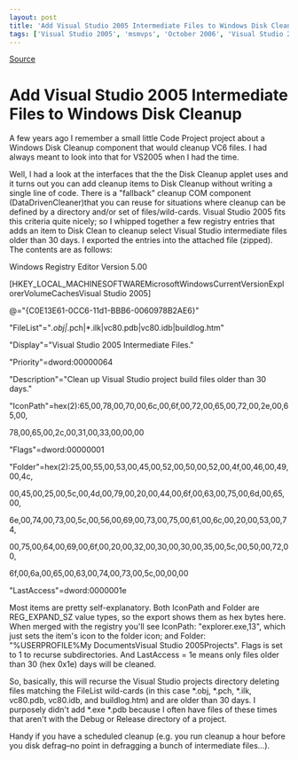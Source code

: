 ```yaml
---
layout: post
title: 'Add Visual Studio 2005 Intermediate Files to Windows Disk Cleanup'
tags: ['Visual Studio 2005', 'msmvps', 'October 2006', 'Visual Studio 2005']
---
```

[Source](http://blogs.msmvps.com/peterritchie/2006/10/02/add-visual-studio-2005-intermediate-files-to-windows-disk-cleanup/ "Permalink to Add Visual Studio 2005 Intermediate Files to Windows Disk Cleanup")

# Add Visual Studio 2005 Intermediate Files to Windows Disk Cleanup

A few years ago I remember a small little Code Project project about a Windows Disk Cleanup component that would cleanup VC6 files. I had always meant to look into that for VS2005 when I had the time.

Well, I had a look at the interfaces that the the Disk Cleanup applet uses and it turns out you can add cleanup items to Disk Cleanup without writing a single line of code. There is a "fallback" cleanup COM component (DataDrivenCleaner)that you can reuse for situations where cleanup can be defined by a directory and/or set of files/wild-cards. Visual Studio 2005 fits this criteria quite nicely; so I whipped together a few registry entries that adds an item to Disk Clean to cleanup select Visual Studio intermediate files older than 30 days. I exported the entries into the attached file (zipped). The contents are as follows:

Windows Registry Editor Version 5.00



[HKEY_LOCAL_MACHINESOFTWAREMicrosoftWindowsCurrentVersionExplorerVolumeCachesVisual Studio 2005]

@="{C0E13E61-0CC6-11d1-BBB6-0060978B2AE6}"

"FileList"="*.obj|*.pch|*.ilk|vc80.pdb|vc80.idb|buildlog.htm"

"Display"="Visual Studio 2005 Intermediate Files."

"Priority"=dword:00000064

"Description"="Clean up Visual Studio project build files older than 30 days."

"IconPath"=hex(2):65,00,78,00,70,00,6c,00,6f,00,72,00,65,00,72,00,2e,00,65,00,

 78,00,65,00,2c,00,31,00,33,00,00,00

"Flags"=dword:00000001

"Folder"=hex(2):25,00,55,00,53,00,45,00,52,00,50,00,52,00,4f,00,46,00,49,00,4c,

 00,45,00,25,00,5c,00,4d,00,79,00,20,00,44,00,6f,00,63,00,75,00,6d,00,65,00,

 6e,00,74,00,73,00,5c,00,56,00,69,00,73,00,75,00,61,00,6c,00,20,00,53,00,74,

 00,75,00,64,00,69,00,6f,00,20,00,32,00,30,00,30,00,35,00,5c,00,50,00,72,00,

 6f,00,6a,00,65,00,63,00,74,00,73,00,5c,00,00,00

"LastAccess"=dword:0000001e

Most items are pretty self-explanatory. Both IconPath and Folder are REG_EXPAND_SZ value types, so the export shows them as hex bytes here. When merged with the registry you'll see IconPath: "explorer.exe,13", which just sets the item's icon to the folder icon; and Folder: "%USERPROFILE%My DocumentsVisual Studio 2005Projects". Flags is set to 1 to recurse subdirectories. And LastAccess = 1e means only files older than 30 (hex 0x1e) days will be cleaned.

So, basically, this will recurse the Visual Studio projects directory deleting files matching the FileList wild-cards (in this case *.obj, *.pch, *.ilk, vc80.pdb, vc80.idb, and buildlog.htm) and are older than 30 days. I purposely didn't add *.exe *.pdb because I often have files of these times that aren't with the Debug or Release directory of a project.

Handy if you have a scheduled cleanup (e.g. you run cleanup a hour before you disk defrag–no point in defragging a bunch of intermediate files…).


